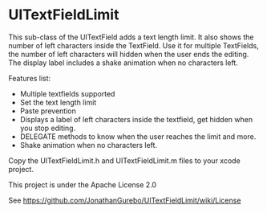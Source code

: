 UITextFieldLimit
================

This sub-class of the UITextField adds a text length limit. It also shows the number of left characters inside the TextField.
Use it for multiple TextFields, the number of left characters will hidden when the user ends the editing. The display label includes a shake animation when no characters left.

Features list:
* Multiple textfields supported
* Set the text length limit
* Paste prevention
* Displays a label of left characters inside the textfield, get hidden when you stop editing.
* DELEGATE methods to know when the user reaches the limit and more.
* Shake animation when no characters left.

Copy the UITextFieldLimit.h and UITextFieldLimit.m files to your xcode project.

This project is under the Apache License 2.0

See https://github.com/JonathanGurebo/UITextFieldLimit/wiki/License
